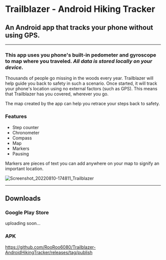 # Trailblazer - Android Hiking Tracker
## An Android app that tracks your phone without using GPS.
-----
### This app uses you phone's built-in pedometer and gyroscope to map where you traveled. *All data is stored locally on your device.*

Thousands of people go missing in the woods every year. Trailblazer will help guide you back to safety in such a scenario.
Once started, it will track your phone's location using no external factors (such as GPS). This means that Trailblazer has you covered, wherever you go.

The map created by the app can help you retrace your steps back to safety.

### Features
 - Step counter
 - Chronometer
 - Compass
 - Map
 - Markers
 - Pausing
 
Markers are pieces of text you can add anywhere on your map to signify an important location.

![Screenshot_20220810-174811_Trailblazer](https://user-images.githubusercontent.com/67977174/184229747-ef996129-dc57-41ff-88ae-91efe4bdee79.jpg)

------

## Downloads

### Google Play Store
uploading soon...
### APK
https://github.com/RooRoo6080/Trailblazer-AndroidHikingTracker/releases/tag/publish
